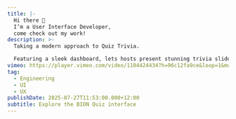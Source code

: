 ```yaml
---
title: |-
  Hi there 👋 
  I’m a User Interface Developer, 
  come check out my work!
description: >-
  Taking a modern approach to Quiz Trivia.

  Featuring a sleek dashboard, lets hosts present stunning trivia slides — effortlessly.
vimeo: https://player.vimeo.com/video/1104424434?h=96c12fa9ce&loop=1&muted=1
tag:
  - Engineering
  - UI
  - UX
publishDate: 2025-07-27T11:53:00.000+12:00
subtitle: Explore the BION Quiz interface
---
```

